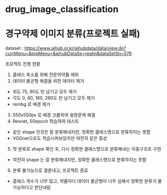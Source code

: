 # drug_image_classification
# 경구약제 이미지 분류(프로젝트 실패)

dataset : https://www.aihub.or.kr/aihubdata/data/view.do?currMenu=&topMenu=&aihubDataSe=realm&dataSetSn=576

프로젝트 진행 현황
1. 클래스 축소를 위해 전문의약품 제외
2. 데이터 불균형 해결을 위한 데이터 제거
  - 위도 75, 90도 만 남기고 모두 제거
  - 각도 0, 80, 180, 260도 만 남기고 모두 제거
  - rembg 로 배경 제거
3. 550x550px 로 배경 크롭하여 용량문제 해결
4. Resnet, 50epoch 학습하여 테스트
  - 같은 shape 인것은 잘 분류해내지만, 정확한 클래스명으로 분류하지는 못함
  -  VGGnet으로도 학습시켜보았지만 여전히 같은 증상
5. 첫 분류로 shape 확인 후, 다시 정확한 클래스명으로 분류해내는 이중구조로 구현
  - 여전히 shape 는 잘 분류해내지만, 정확한 클래스명으로 분류하지는 못함
6. 분류 불가능으로 결론내고, 프로젝트 종료
  - 클래스 개수가 너무 많고, 약품마다 데이터 불균형이 너무 심해서 정확한 분류가 불가능하다고 판단내림
